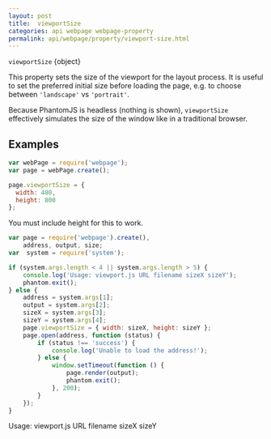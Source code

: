 ```yaml
---
layout: post
title:  viewportSize
categories: api webpage webpage-property
permalink: api/webpage/property/viewport-size.html
---
```


`viewportSize` {object}

This property sets the size of the viewport for the layout process. It is useful to set the preferred initial size before loading the page, e.g. to choose between `'landscape'` vs `'portrait'`.

Because PhantomJS is headless (nothing is shown), `viewportSize` effectively simulates the size of the window like in a traditional browser.

## Examples

```javascript
var webPage = require('webpage');
var page = webPage.create();

page.viewportSize = {
  width: 480,
  height: 800
};
```
You must include height for this to work.

```javascript
var page = require('webpage').create(),
	address, output, size;
var  system = require('system');

if (system.args.length < 4 || system.args.length > 5) {
    console.log('Usage: viewport.js URL filename sizeX sizeY');
    phantom.exit();
} else {
    address = system.args[1];
    output = system.args[2];
    sizeX = system.args[3];
    sizeY = system.args[4];
    page.viewportSize = { width: sizeX, height: sizeY };
    page.open(address, function (status) {
        if (status !== 'success') {
            console.log('Unable to load the address!');
        } else {
            window.setTimeout(function () {
                page.render(output);
                phantom.exit();
            }, 200);
        }
    });
}
```
Usage: viewport.js URL filename sizeX sizeY






